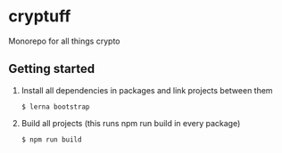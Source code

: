 # cryptuff

Monorepo for all things crypto

## Getting started

1. Install all dependencies in packages and link projects between them

   `$ lerna bootstrap`

2. Build all projects (this runs npm run build in every package)

   `$ npm run build`
